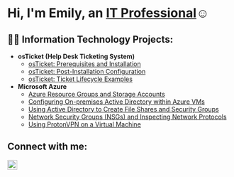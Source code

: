 <h1>Hi, I'm Emily, an <a href="https://linkedin.com/in/Josh">IT Professional</a>☺</h1>

<h2>👨‍💻 Information Technology Projects:</h2>

- <b>osTicket (Help Desk Ticketing System)</b>
  - [osTicket: Prerequisites and Installation](https://github.com/ITEmily/osticket-prereqs)
  - [osTicket: Post-Installation Configuration](https://github.com/ITEmily/post-install-config)
  - [osTicket: Ticket Lifecycle Examples](https://github.com/ITEmily/ticket-lifecycle)
- <b>Microsoft Azure</b>
  - [Azure Resource Groups and Storage Accounts](https://github.com/ITEmily/azure-storage-account)
  - [Configuring On-premises Active Directory within Azure VMs](https://github.com/ITEmily/configure-ad)
  - [Using Active Directory to Create File Shares and Security Groups](https://github.com/ITEmily/ProtonVPN-VM)
  - [Network Security Groups (NSGs) and Inspecting Network Protocols](https://github.com/ITEmily/azure-network-protocols)
  - [Using ProtonVPN on a Virtual Machine](https://github.com/ITEmily/ProtonVPN-VM)

<h2>Connect with me:</h2>

[<img align="left" alt="Josh | LinkedIn" width="22px" src="https://cdn.jsdelivr.net/npm/simple-icons@v3/icons/linkedin.svg" />][linkedin]

[linkedin]: https://linkedin.com/in/Josh
